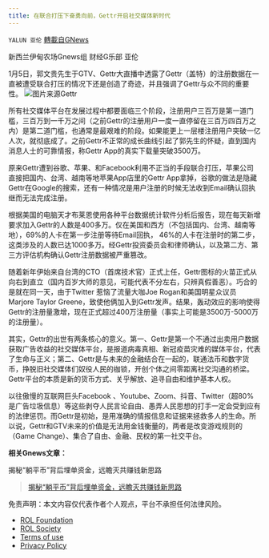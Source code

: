 ```yaml
---
title: 在联合打压下奋勇向前，Gettr开启社交媒体新时代
---
```

`YALUN 亚伦` [轉載自GNews](https://gnews.org/zh-hans/1826309/)

新西兰伊甸农场Gnews组 财经G乐部 亚伦

1月5日，郭文贵先生于GTV、Gettr大直播中透露了Gettr（盖特）的注册数据在一直被遭受联合打压的情况下还是创造了奇迹，并且强调了Gettr与众不同的重要性。
![](https://assets.gnews.org/wp-content/uploads/2022/01/332967676cfe3ec35e7ddcabc5e69529.jpg)图片来源Gettr


所有社交媒体平台在发展过程中都要面临三个阶段，注册用户三百万是第一道门槛，三百万到一千万之间（之前Gettr的注册用户一度一直停留在三百万四百万之内）是第二道门槛，也通常是最艰难的阶段。如果能更上一层楼注册用户突破一亿人次，就彻底成了。之前Gettr不正常的成长曲线引起了郭先生的怀疑，直到国内消息人士的可靠情报，称Gettr App的真实下载量突破3500万。

原来Gettr遭到谷歌、苹果、和Facebook利用不正当的手段联合打压，苹果公司直接把国内、台湾、越南等地苹果App店里的Gettr App拿掉，谷歌的做法是隐藏Gettr在Google的搜索，还有一种情况是用户注册的时候无法收到Email确认回执继而无法完成注册。

根据美国的电脑天才布莱恩使用各种平台数据统计软件分析后报告，现在每天新增要求加入Gettr的人数是400多万。仅在美国和西方（不包括国内、台湾、越南等地），69%的人卡在第一步注册等待Email回执， 46%的人卡在注册时的第二步，这类涉及的人数已达1000多万。经Gettr投资委员会和律师确认，以及第二方、第三方评估机构确认Gettr注册数据被严重篡改。

随着新年伊始来自台湾的CTO（首席技术官）正式上任，Gettr图标的火苗正式从向右到直立（国内百岁大师的意见，可能代表不分左右，只辨真假善恶）。巧合的是就在同一天，由于Twitter 惹恼了流量大咖Joe Rogan和美国明星众议员Marjore Taylor Greene，致使他俩加入到Gettr发声。结果，轰动效应的影响使得Gettr的注册量激增，现在正式超过400万注册量（事实上可能是3500万-5000万的注册量）。

其实，Gettr的出世有两条核心的意义。第一、Gettr是第一个不通过出卖用户数据获取广告收益的社交媒体平台，是报道病毒真相、新冠疫苗灾难的媒体平台，代表了生命与正义；第二、Gettr是与未来的金融结合在一起的，联通法币和数字货币，挣脱旧社交媒体们奴役人民的枷锁，开创个体之间零距离社交沟通的桥梁。Gettr平台的本质是新的货币方式、关乎解放、追寻自由和维护基本人权。

以往傲慢的互联网巨头Facebook 、Youtube、Zoom、抖音、Twitter（超80%是广告垃圾信息）等这些剥夺人民言论自由、愚弄人民思想的打手一定会受到应有的法律惩罚。而Gettr是初始，是用准确的情报信息和证据来拯救多人的生命。所以说，Gettr和GTV未来的价值是无法用金钱衡量的，两者是改变游戏规则的（Game Change）、集合了自由、金融、民权的第一社交平台。





**相关Gnews文章：**

揭秘“躺平币”背后埋单资金，远瞻灭共赚钱新思路



> [揭秘“躺平币”背后埋单资金，远瞻灭共赚钱新思路](https://gnews.org/zh-hans/1741851/)



 

免责声明：本文内容仅代表作者个人观点，平台不承担任何法律风险。

- [ROL Foundation](https://rolfoundation.org/)
- [ROL Society](https://rolsociety.org/)
- [Terms of use](https://gnews.org/terms-of-use-3/)
- [Privacy Policy](https://gnews.org/privacy-policy/)

